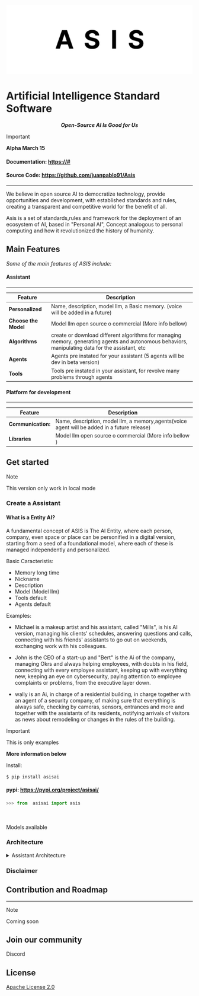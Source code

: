 ![LOGO](/source/LOGO.png)

# <span align="center"> Artificial Intelligence Standard Software </span>

<p align="center">
    <strong><em>Open-Source AI Is Good for Us</em></strong>
</p>

> [!IMPORTANT]
> **Alpha March 15**

#### **Documentation**: <a href="https://asis/#" target="_blank">https://#</a>

#### **Source Code**: <a href="https://github.com/juanpablo91/Asis" target="_blank">https://github.com/juanpablo91/Asis</a>

---

We believe in open source AI to democratize technology, provide opportunities and development,
with established standards and rules, creating a transparent and competitive world for the benefit of all.

Asis is a set of standards,rules and framework for the deployment of an ecosystem of AI, based in "Personal AI", Concept analogous to personal computing and how it revolutionized the history of humanity.

## Main Features

<p>
    <em>Some of the main features of ASIS include:</em>
</p>

#### Assistant

---

| Feature              | Description                                                                                                                                       |
| -------------------- | ------------------------------------------------------------------------------------------------------------------------------------------------- |
| **Personalized**     | Name, description, model llm, a Basic memory. (voice will be added in a future)                                                                   |
| **Choose the Model** | Model llm open source o commercial (More info bellow)                                                                                             |
| **Algorithms**       | create or download different algorithms for managing memory, generating agents and autonomous behaviors, manipulating data for the assistant, etc |
| **Agents**           | Agents pre instated for your assistant (5 agents will be dev in beta version)                                                                     |
| **Tools**            | Tools pre instated in your assistant, for revolve many problems through agents                                                                    |

#### Platform for development

---

| Feature            | Description                                                                                  |
| ------------------ | -------------------------------------------------------------------------------------------- |
| **Communication:** | Name, description, model llm, a memory,agents(voice agent will be added in a future release) |
| **Libraries**      | Model llm open source o commercial (More info bellow )                                       |

## Get started

> [!Note]
> This version only work in local mode

### **Create a Assistant**

#### What is a Entity AI?

A fundamental concept of ASIS is The AI ​​​​Entity, where each person, company, even space or place can be personified in a digital version, starting from a seed of a foundational model, where each of these is managed independently and personalized.

Basic Caracteristis:

- Memory long time
- Nickname
- Description
- Model (Model llm)
- Tools default
- Agents default

Examples:

- Michael is a makeup artist and his assistant, called "Mills", is his AI version, managing his clients' schedules, answering questions and calls, connecting with his friends' assistants to go out on weekends, exchanging work with his colleagues.

- John is the CEO of a start-up and "Bert" is the Ai of the company, managing Okrs and always helping employees, with doubts in his field, connecting with every employee assistant, keeping up with everything new, keeping an eye on cybersecurity, paying attention to employee complaints or problems, from the executive layer down.

- wally is an Ai, in charge of a residential building, in charge together with an agent of a security company, of making sure that everything is always safe, checking by cameras, sensors, entrances and more and together with the assistants of its residents, notifying arrivals of visitors as news about remodeling or changes in the rules of the building.

> [!IMPORTANT]
> This is only examples

**More information below**

Install:

```shell
$ pip install asisai
```

#### **pypi**: <a href="https://pypi.org/project/asisai/" target="_blank">https://pypi.org/project/asisai/</a>

```python
>>> from  asisai import asis




```

Models available

### Architecture

</a>
<details>
<summary>Assistant Architecture</summary>

![Assistant Architecture](/source/Frame1.png)

#### System tools

These are tools by default:

- **Open stream:** Agent specialized for navigating the web, opening and working autonomously in programs.

- **Voice:** Personalize your assistant's voice, convert voices, and more.

- **Multimedia generator:** Agent specific for generating images and video, and modifying them.

- **Asis Chat:** Agent specific for chatting between assistants, exchanging information about patterns, schedules, and more, through a friend request.

> More tools will be added in the future

#### Memory

The memory of assistants will be managed by different algorithms for long-term and short-term storage of basic information.

> Images, videos, and more complicated algorithms will be added in the future.

#### :brain: Super Agent

The super agent is the main agent. It receives all the information from its environment, handles decisions, and communicates with the main model to solve complex problems in an autonomous and self-improving way.

#### Agents

An intelligent agent is an entity capable of perceiving its environment, processing such perceptions, and responding or acting in said environment in a rational manner to achieve objectives.

> We are interested in applying code from <a href=https://github.com/Significant-Gravitas/AutoGPT target="_blank">AutoGPT</a>, which is an open-source project for creating agents.

</details>

### Disclaimer

## Contribution and Roadmap

---

> [!Note]
> Coming soon

## Join our community

Discord

## License

[Apache License 2.0](LICENSE)
